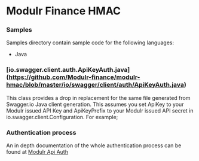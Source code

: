 # Modulr Finance HMAC

### Samples
Samples directory contain sample code for the following languages:
- Java

### [io.swagger.client.auth.ApiKeyAuth.java] (https://github.com/Modulr-finance/modulr-hmac/blob/master/io/swagger/client/auth/ApiKeyAuth.java)
This class provides a drop in replacement for the same file generated from Swagger.io Java client generation. This assumes you set ApiKey to your Modulr issued API Key and ApiKeyPrefix to your Modulr issued API secret in io.swagger.client.Configuration. For example;

### Authentication process
An in depth documentation of the whole authentication process can be found at [Modulr Api Auth](https://modulr-technology-ltd.cloud.tyk.io/portal/api-overview/#Auth)